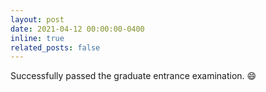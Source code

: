 ```yaml
---
layout: post
date: 2021-04-12 00:00:00-0400
inline: true
related_posts: false
---
```


Successfully passed the graduate entrance examination. :smile: